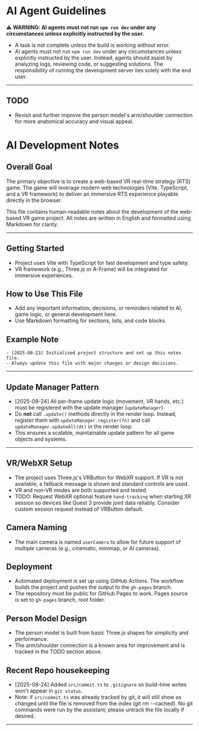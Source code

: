 # AI Agent Guidelines

⚠️ **WARNING: AI agents must not run `npm run dev` under any circumstances unless explicitly instructed by the user.**

- A task is not complete unless the build is working without error.
- AI agents must not run `npm run dev` under any circumstances unless explicitly instructed by the user. Instead, agents should assist by analyzing logs, reviewing code, or suggesting solutions. The responsibility of running the development server lies solely with the end user.

---

## TODO

- Revisit and further improve the person model's arm/shoulder connection for more anatomical accuracy and visual appeal.

# AI Development Notes

## Overall Goal

The primary objective is to create a web-based VR real-time strategy (RTS) game. The game will leverage modern web technologies (Vite, TypeScript, and a VR framework) to deliver an immersive RTS experience playable directly in the browser.

This file contains human-readable notes about the development of the web-based VR game project. All notes are written in English and formatted using Markdown for clarity.

---

## Getting Started

- Project uses Vite with TypeScript for fast development and type safety.
- VR framework (e.g., Three.js or A-Frame) will be integrated for immersive experiences.

## How to Use This File

- Add any important information, decisions, or reminders related to AI, game logic, or general development here.
- Use Markdown formatting for sections, lists, and code blocks.

## Example Note

```
- [2025-08-23] Initialized project structure and set up this notes file.
- Always update this file with major changes or design decisions.
```

---

## Update Manager Pattern

- [2025-08-24] All per-frame update logic (movement, VR hands, etc.) must be registered with the update manager (`updateManager`).
- Do **not** call `.update()` methods directly in the render loop. Instead, register them with `updateManager.register(fn)` and call `updateManager.updateAll(dt)` in the render loop.
- This ensures a scalable, maintainable update pattern for all game objects and systems.

---


## VR/WebXR Setup

- The project uses Three.js's VRButton for WebXR support. If VR is not available, a fallback message is shown and standard controls are used.
- VR and non-VR modes are both supported and tested.
- TODO: Request WebXR optional feature `hand-tracking` when starting XR session so devices like Quest 3 provide joint data reliably. Consider custom session request instead of VRButton default.

## Camera Naming
- The main camera is named `userCamera` to allow for future support of multiple cameras (e.g., cinematic, minimap, or AI cameras).

## Deployment
- Automated deployment is set up using GitHub Actions. The workflow builds the project and pushes the output to the `gh-pages` branch.
- The repository must be public for GitHub Pages to work. Pages source is set to `gh-pages` branch, root folder.

## Person Model Design
- The person model is built from basic Three.js shapes for simplicity and performance.
- The arm/shoulder connection is a known area for improvement and is tracked in the TODO section above.

## Recent Repo housekeeping

- [2025-08-24] Added `src/commit.ts` to `.gitignore` so build-time writes won't appear in `git status`.
- Note: if `src/commit.ts` was already tracked by git, it will still show as changed until the file is removed from the index (git rm --cached). No git commands were run by the assistant; please untrack the file locally if desired.

---

